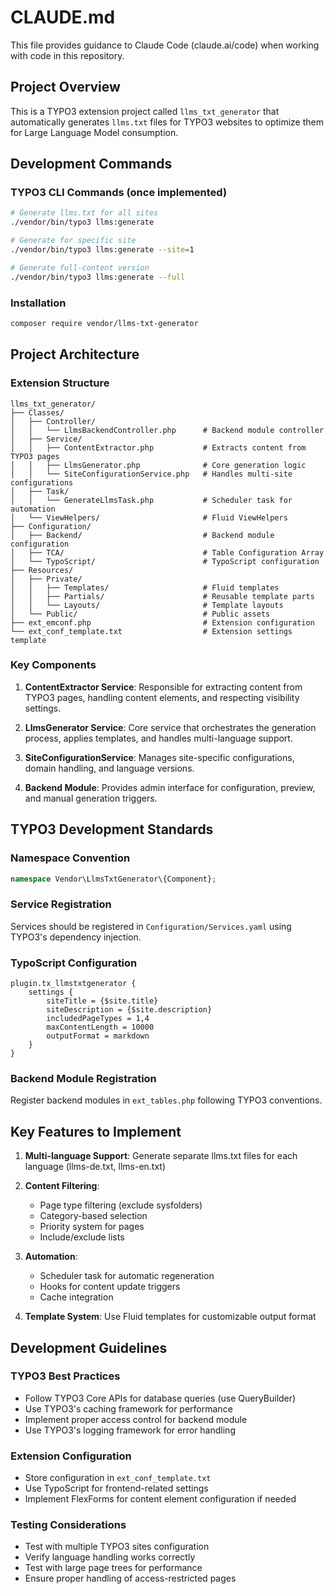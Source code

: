 # CLAUDE.md

This file provides guidance to Claude Code (claude.ai/code) when working with code in this repository.

## Project Overview

This is a TYPO3 extension project called `llms_txt_generator` that automatically generates `llms.txt` files for TYPO3 websites to optimize them for Large Language Model consumption.

## Development Commands

### TYPO3 CLI Commands (once implemented)
```bash
# Generate llms.txt for all sites
./vendor/bin/typo3 llms:generate

# Generate for specific site
./vendor/bin/typo3 llms:generate --site=1

# Generate full-content version
./vendor/bin/typo3 llms:generate --full
```

### Installation
```bash
composer require vendor/llms-txt-generator
```

## Project Architecture

### Extension Structure
```
llms_txt_generator/
├── Classes/
│   ├── Controller/
│   │   └── LlmsBackendController.php      # Backend module controller
│   ├── Service/
│   │   ├── ContentExtractor.php           # Extracts content from TYPO3 pages
│   │   ├── LlmsGenerator.php              # Core generation logic
│   │   └── SiteConfigurationService.php   # Handles multi-site configurations
│   ├── Task/
│   │   └── GenerateLlmsTask.php           # Scheduler task for automation
│   └── ViewHelpers/                       # Fluid ViewHelpers
├── Configuration/
│   ├── Backend/                           # Backend module configuration
│   ├── TCA/                               # Table Configuration Array
│   └── TypoScript/                        # TypoScript configuration
├── Resources/
│   ├── Private/
│   │   ├── Templates/                     # Fluid templates
│   │   ├── Partials/                      # Reusable template parts
│   │   └── Layouts/                       # Template layouts
│   └── Public/                            # Public assets
├── ext_emconf.php                         # Extension configuration
└── ext_conf_template.txt                  # Extension settings template
```

### Key Components

1. **ContentExtractor Service**: Responsible for extracting content from TYPO3 pages, handling content elements, and respecting visibility settings.

2. **LlmsGenerator Service**: Core service that orchestrates the generation process, applies templates, and handles multi-language support.

3. **SiteConfigurationService**: Manages site-specific configurations, domain handling, and language versions.

4. **Backend Module**: Provides admin interface for configuration, preview, and manual generation triggers.

## TYPO3 Development Standards

### Namespace Convention
```php
namespace Vendor\LlmsTxtGenerator\{Component};
```

### Service Registration
Services should be registered in `Configuration/Services.yaml` using TYPO3's dependency injection.

### TypoScript Configuration
```typoscript
plugin.tx_llmstxtgenerator {
    settings {
        siteTitle = {$site.title}
        siteDescription = {$site.description}
        includedPageTypes = 1,4
        maxContentLength = 10000
        outputFormat = markdown
    }
}
```

### Backend Module Registration
Register backend modules in `ext_tables.php` following TYPO3 conventions.

## Key Features to Implement

1. **Multi-language Support**: Generate separate llms.txt files for each language (llms-de.txt, llms-en.txt)

2. **Content Filtering**: 
   - Page type filtering (exclude sysfolders)
   - Category-based selection
   - Priority system for pages
   - Include/exclude lists

3. **Automation**:
   - Scheduler task for automatic regeneration
   - Hooks for content update triggers
   - Cache integration

4. **Template System**: Use Fluid templates for customizable output format

## Development Guidelines

### TYPO3 Best Practices
- Follow TYPO3 Core APIs for database queries (use QueryBuilder)
- Use TYPO3's caching framework for performance
- Implement proper access control for backend module
- Use TYPO3's logging framework for error handling

### Extension Configuration
- Store configuration in `ext_conf_template.txt`
- Use TypoScript for frontend-related settings
- Implement FlexForms for content element configuration if needed

### Testing Considerations
- Test with multiple TYPO3 sites configuration
- Verify language handling works correctly
- Test with large page trees for performance
- Ensure proper handling of access-restricted pages